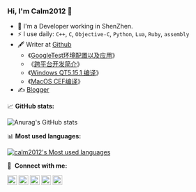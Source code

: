 
### Hi, I'm Calm2012 👋

- 🍻 I'm a Developer working in ShenZhen.
- ⚡ I use daily: `C++`, `C`, `Objective-C`, `Python`, `Lua`, `Ruby`, `assembly`
- 🖋 Writer at [Github](https://calm2012.github.io/)
  -  《[GoogleTest环境配置以及应用](https://calm2012.github.io/GoogleTest%E7%8E%AF%E5%A2%83%E9%85%8D%E7%BD%AE%E4%BB%A5%E5%8F%8A%E5%BA%94%E7%94%A8/)》
  - 《[跨平台开发简介](https://calm2012.github.io/%E8%B7%A8%E5%B9%B3%E5%8F%B0%E5%BC%80%E5%8F%91%E7%AE%80%E4%BB%8B/)》
  - 《[Windows QT5.15.1 编译](https://calm2012.github.io/Windows%20QT5.15.1%20%E7%BC%96%E8%AF%91/)》
  - 《[MacOS CEF编译](https://calm2012.github.io/MacOS%20CEF%E7%BC%96%E8%AF%91/)》
- ✍️ [Blogger](https://calm2012.github.io/)


📈 **GitHub stats:**

![Anurag's GitHub stats](https://github-readme-stats.vercel.app/api?username=calm2012&show_icons=true&theme=tokyonight)

📊 **Most used languages:**

[![calm2012's Most used languages](https://github-readme-stats.vercel.app/api/top-langs/?username=calm2012&hide=javascript,html&show_icons=true&theme=tokyonight)](https://github.com/calm2012)

🔗 &nbsp;**Connect with me:**
<p align="left">
<a href="https://github.com/calm2012" target="_blank"><img alt="Github" src="https://img.shields.io/badge/GitHub-%2312100E.svg?&style=for-the-badge&logo=Github&logoColor=white" height="22"/></a>
<a href="https://calm2012.github.io/" target="_blank"><img alt="Twitter" src="https://img.shields.io/badge/Blog-%23FF4088.svg?&style=for-the-badge&logo=hugo&logoColor=white" height="22"/></a>
<a href="mailto:calm2012.l@gmail.com" target="blank"><img align="justify" src="https://img.shields.io/badge/-calm2012.l@gmail.com-c14438?style=flat-square&logo=Gmail&logoColor=white&link=mailto:calm2012.l@gmail.com)" alt="gautamkrishnar" height="22"/></a>
<a href="https://qm.qq.com/cgi-bin/qm/qr?k=bkIqTmAFSfT4H8HLWH7RzZIu-fAWiiOP&jump_from=webapi" target="blank"><img align="justify" src="https://pub.idqqimg.com/wpa/images/group.png" alt="gautamkrishnar" alt="点击这里添加QQ群" title="点击这里添加QQ群" height="22"/></a>
<a target="_blank" href="http://wpa.qq.com/msgrd?v=3&uin=412730244&site=qq&menu=yes"><img border="0" src="https://pub.idqqimg.com/wpa/images/counseling_style_52.png" alt="点击这里给我发消息" title="点击这里给我发消息" height="22"/></a>
